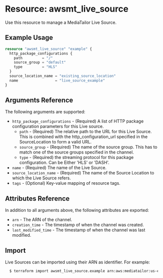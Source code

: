 # Resource: awsmt_live_source

Use this resource to manage a MediaTailor Live Source.


## Example Usage

```terraform
resource "awsmt_live_source" "example" {
  http_package_configurations {
    path         = "/"
    source_group = "default"
    type         = "HLS"
  }
  source_location_name = "existing_source_location"
  name                 = "live_source_example"
}
```

## Arguments Reference
The following arguments are supported:

* `http_package_configurations` - (Required) A list of HTTP package configuration parameters for this Live source.
  * `path` - (Required) The relative path to the URL for this Live Source. This is combined with the http_configuration_url specified in the SourceLocation to form a valid URL.
  * `source_group` - (Required) The name of the source group. This has to match one of the source groups specified in the channel.
  * `type` - (Required) the streaming protocol for this package configuration. Can be Either 'HLS' or 'DASH'.
* `name` - (Required) The name of the Live Source.
* `source_location_name` - (Required) The name of the Source Location to which the Live Source refers.
* `tags` - (Optional) Key-value mapping of resource tags.

## Attributes Reference
In addition to all arguments above, the following attributes are exported:

* `arn` - The ARN of the channel.
* `creation_time` - The timestamp of when the channel was created.
* `last_modified_time` - The timestamp of when the channel was last modified.

## Import

Live Sources can be imported using their ARN as identifier. For example:

```sh
  $ terraform import awsmt_live_source.example arn:aws:mediatailor:us-east-1:000000000000:liveSource/sourceLocationName/LiveSourceName
```